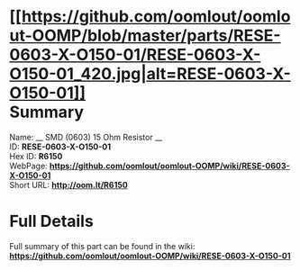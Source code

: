 
[[https://github.com/oomlout/oomlout-OOMP/blob/master/parts/RESE-0603-X-O150-01/RESE-0603-X-O150-01_420.jpg|alt=RESE-0603-X-O150-01]]     
Summary
=================
  
Name: __ SMD (0603) 15 Ohm Resistor __    
ID: __RESE-0603-X-O150-01__   
Hex ID: __R6150__   
WebPage: __https://github.com/oomlout/oomlout-OOMP/wiki/RESE-0603-X-O150-01__   
Short URL: __http://oom.lt/R6150__   

Full Details
==========================
Full summary of this part can be found in the wiki:   
__https://github.com/oomlout/oomlout-OOMP/wiki/RESE-0603-X-O150-01__    

